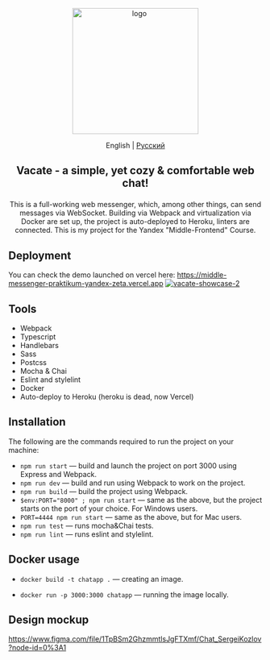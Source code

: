 <a href="https://middle-messenger-praktikum-yandex-zeta.vercel.app" target="_blank" rel="noopener noreferrer">
<p align="center">
 <img src="https://user-images.githubusercontent.com/106176669/198019198-45e8703f-c342-48ac-94e5-1e7871631cfe.png" alt="logo" width="250" draggable="false">
</p>
</a>
<p align="center">
  <span>English</span> |
  <a href="https://github.com/HereHaveTheseFlowers/middle.messenger.praktikum.yandex/blob/main/README.ru.MD">Русский</a>
</p>

## **<p align="center">Vacate - a simple, yet cozy & comfortable web chat!</p>**
<p align="center">
This is a full-working web messenger, which, among other things, can send messages via WebSocket. Building via Webpack and virtualization via Docker are set up, the project is auto-deployed to Heroku, linters are connected. This is my project for the Yandex "Middle-Frontend" Course.
</p>

## Deployment

You can check the demo launched on vercel here:
https://middle-messenger-praktikum-yandex-zeta.vercel.app
<a href="https://middle-messenger-praktikum-yandex-zeta.vercel.app" target="_blank" rel="noopener noreferrer">
<img src="https://user-images.githubusercontent.com/106176669/198018966-532e033a-c1c3-4137-8882-8da6bd2651c5.png" alt="vacate-showcase-2" style="max-width: 100%;" draggable="false">
</a>

## Tools
- Webpack
- Typescript
- Handlebars
- Sass
- Postcss
- Mocha & Chai
- Eslint and stylelint
- Docker
- Auto-deploy to Heroku (heroku is dead, now Vercel)

## Installation
The following are the commands required to run the project on your machine:

- `npm run start` — build and launch the project on port 3000 using Express and Webpack.
- `npm run dev` — build and run using Webpack to work on the project.
- `npm run build` — build the project using Webpack.
- `$env:PORT="8000" ; npm run start` — same as the above, but the project starts on the port of your choice. For Windows users.
- `PORT=4444 npm run start` — same as the above, but for Mac users.
- `npm run test` — runs mocha&Chai tests.
- `npm run lint` — runs eslint and stylelint.

## Docker usage

 - `docker build -t chatapp .` — creating an image.

 - `docker run -p 3000:3000 chatapp` — running the image locally.

## Design mockup
https://www.figma.com/file/1TpBSm2GhzmmtlsJgFTXmf/Chat_SergeiKozlov?node-id=0%3A1
